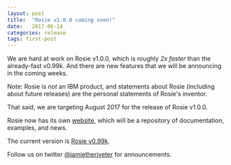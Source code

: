 ```yaml
---
layout: post
title:  "Rosie v1.0.0 coming soon!"
date:   2017-06-14
categories: release
tags: first-post
---
```


We are hard at work on Rosie v1.0.0, which is roughly *2x faster* than the
already-fast v0.99k.  And there are new features that we will be announcing in
the coming weeks.

Note:  Rosie is *not* an IBM product, and statements about Rosie (including
about future releases) are the personal statements of Rosie's inventor.

That said, we are targeting August 2017 for the release of Rosie v1.0.0.

Rosie now has its own [website](http://rosie-lang.org), which will be a
repository of documentation, examples, and news.

The current version is [Rosie
v0.99k](http://github.com/jamiejennings/rosie-pattern-language).

Follow us on twitter
[@jamietheriveter](https://twitter.com/jamietheriveter) for
announcements.
